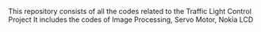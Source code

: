 This repository consists of all the codes related to the Traffic Light Control Project
It includes the codes of Image Processing, Servo Motor, Nokia LCD
